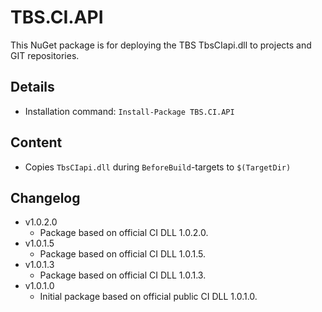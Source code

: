 TBS.CI.API
===

This NuGet package is for deploying the TBS TbsCIapi.dll to projects and GIT repositories.

Details
---
  - Installation command: ``Install-Package TBS.CI.API``

Content
---
  - Copies ``TbsCIapi.dll`` during ``BeforeBuild``-targets to ``$(TargetDir)``

Changelog
---
  - v1.0.2.0
      - Package based on official CI DLL 1.0.2.0.
  - v1.0.1.5
      - Package based on official CI DLL 1.0.1.5.
  - v1.0.1.3
      - Package based on official CI DLL 1.0.1.3.
  - v1.0.1.0
      - Initial package based on official public CI DLL 1.0.1.0.

[TBS.CI.API]:  http://www.tbsdtv.com/